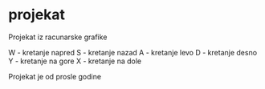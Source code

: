 # projekat
Projekat iz racunarske grafike


W - kretanje napred
S - kretanje nazad
A - kretanje levo
D - kretanje desno
Y - kretanje na gore
X - kretanje na dole

Projekat je od prosle godine
